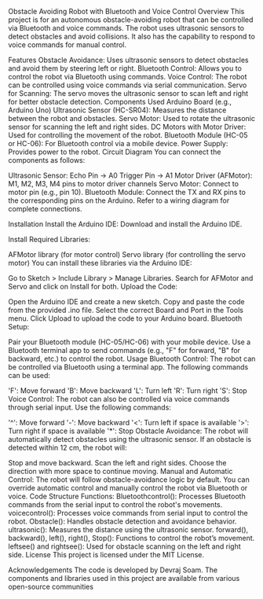 Obstacle Avoiding Robot with Bluetooth and Voice Control
Overview
This project is for an autonomous obstacle-avoiding robot that can be controlled via Bluetooth and voice commands. The robot uses ultrasonic sensors to detect obstacles and avoid collisions. It also has the capability to respond to voice commands for manual control.

Features
Obstacle Avoidance: Uses ultrasonic sensors to detect obstacles and avoid them by steering left or right.
Bluetooth Control: Allows you to control the robot via Bluetooth using commands.
Voice Control: The robot can be controlled using voice commands via serial communication.
Servo for Scanning: The servo moves the ultrasonic sensor to scan left and right for better obstacle detection.
Components Used
Arduino Board (e.g., Arduino Uno)
Ultrasonic Sensor (HC-SR04): Measures the distance between the robot and obstacles.
Servo Motor: Used to rotate the ultrasonic sensor for scanning the left and right sides.
DC Motors with Motor Driver: Used for controlling the movement of the robot.
Bluetooth Module (HC-05 or HC-06): For Bluetooth control via a mobile device.
Power Supply: Provides power to the robot.
Circuit Diagram
You can connect the components as follows:

Ultrasonic Sensor:
Echo Pin → A0
Trigger Pin → A1
Motor Driver (AFMotor):
M1, M2, M3, M4 pins to motor driver channels
Servo Motor: Connect to motor pin (e.g., pin 10).
Bluetooth Module:
Connect the TX and RX pins to the corresponding pins on the Arduino.
Refer to a wiring diagram for complete connections.

Installation
Install the Arduino IDE: Download and install the Arduino IDE.

Install Required Libraries:

AFMotor library (for motor control)
Servo library (for controlling the servo motor)
You can install these libraries via the Arduino IDE:

Go to Sketch > Include Library > Manage Libraries.
Search for AFMotor and Servo and click on Install for both.
Upload the Code:

Open the Arduino IDE and create a new sketch.
Copy and paste the code from the provided .ino file.
Select the correct Board and Port in the Tools menu.
Click Upload to upload the code to your Arduino board.
Bluetooth Setup:

Pair your Bluetooth module (HC-05/HC-06) with your mobile device.
Use a Bluetooth terminal app to send commands (e.g., "F" for forward, "B" for backward, etc.) to control the robot.
Usage
Bluetooth Control:
The robot can be controlled via Bluetooth using a terminal app. The following commands can be used:

'F': Move forward
'B': Move backward
'L': Turn left
'R': Turn right
'S': Stop
Voice Control:
The robot can also be controlled via voice commands through serial input. Use the following commands:

'^': Move forward
'-': Move backward
'<': Turn left if space is available
'>': Turn right if space is available
'*': Stop
Obstacle Avoidance:
The robot will automatically detect obstacles using the ultrasonic sensor. If an obstacle is detected within 12 cm, the robot will:

Stop and move backward.
Scan the left and right sides.
Choose the direction with more space to continue moving.
Manual and Automatic Control:
The robot will follow obstacle-avoidance logic by default.
You can override automatic control and manually control the robot via Bluetooth or voice.
Code Structure
Functions:
Bluetoothcontrol(): Processes Bluetooth commands from the serial input to control the robot's movements.
voicecontrol(): Processes voice commands from serial input to control the robot.
Obstacle(): Handles obstacle detection and avoidance behavior.
ultrasonic(): Measures the distance using the ultrasonic sensor.
forward(), backward(), left(), right(), Stop(): Functions to control the robot’s movement.
leftsee() and rightsee(): Used for obstacle scanning on the left and right side.
License
This project is licensed under the MIT License.

Acknowledgements
The code is developed by Devraj Soam.
The components and libraries used in this project are available from various open-source communities
